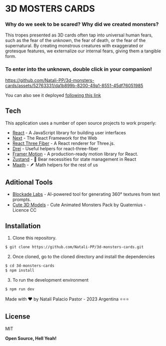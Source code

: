 # 3D MOSTERS CARDS

### Why do we seek to be scared? Why did we created monsters?
This tropes presented as 3D cards often tap into universal human fears, such as the fear of the unknown, the fear of death, or the fear of the supernatural. By creating monstrous creatures with exaggerated or grotesque features, we externalize our internal fears, giving them a tangible form.

### To enter into the unknown, double click in your companion!



https://github.com/Natali-PP/3d-monsters-cards/assets/52763331/da1b899b-8200-49a1-8551-45df76051985






You can also see it deployed [following this link](https://3d-monsters-cards.vercel.app) 

## Tech

This application uses a number of open source projects to work properly:

- [React](https://reactjs.org/) - A JavaScript library for building user interfaces
- [Next](https://nextjs.org/) - The React Framework for the Web
- [React Three Fiber](https://docs.pmnd.rs/react-three-fiber/getting-started/introduction) - A React renderer for Three.js.
- [Drei](https://github.com/pmndrs/drei) - Useful helpers for react-three-fiber 
- [Framer Motion](https://www.framer.com/motion/) - A production-ready motion library for React.
- [Zustand](https://zustand-demo.pmnd.rs/) - :bear: Bear necessities for state management in React 
- [Maath](https://github.com/pmndrs/maath) - :feather: Math helpers for the rest of us 

## Aditional Tools
- [Blockade Labs](https://www.blockadelabs.com/) - AI-powered tool for generating  360° textures from text prompts. 
- [Cute 3D Models](https://quaternius.com/packs/cutemonsters.html) - Cute Animated Monsters Pack by Quaternius - Licence CC

## Installation

1. Clone this repository.

```sh
$ git clone https://github.com/Natali-PP/3d-monsters-cards.git
```
2. Once cloned, go to the cloned directory and install the dependencies
```sh
$ cd 3d-monsters-cards
$ npm install
```
3. To run the development environment
```sh
$ npm run dev
```

Made with ❤️  by Natalí Palacio Pastor - 2023 Argentina ⭐⭐⭐
## License

MIT

**Open Source, Hell Yeah!**
